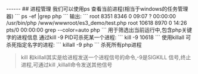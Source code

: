 <head>
     <title>EasySwoole 入门教程|swoole 入门教程|Linux基础|Linux 进程管理</title>
     <meta name="keywords" content="EasySwoole 入门教程|swoole 入门教程|Linux基础|Linux 进程管理"/>
     <meta name="description" content="EasySwoole 入门教程|swoole 入门教程|Linux基础|Linux 进程管理"/>
</head>
---<head>---
## 进程管理
我们可以使用ps 查看当前进程(相当于windows的任务管理器)
```
ps -ef |grep php
```
输出:
```
root       8351   8346  0 09:07 ?        00:00:00 /usr/bin/php /www/wwwroot/es3_demo/test.php
root      10618   8970  0 14:26 pts/0    00:00:00 grep --color=auto php
```
用于筛选出当前运行中,包含php关键字的进程信息
通过kill -9 PID可杀死某一个进程:
```
kill -9 10618
```
使用killall 可杀死指定名字的进程:
```
killall -9 php
```
杀死所有php进程

>kill 和killall其实是给进程发送一个进程信号的命令,-9是SIGKILL 信号,终止进程,可通过kill ,killall命令发送其他信号